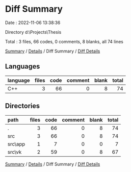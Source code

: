# Diff Summary

Date : 2022-11-06 13:38:36

Directory d:\\Projects\\Thesis

Total : 3 files,  66 codes, 0 comments, 8 blanks, all 74 lines

[Summary](results.md) / [Details](details.md) / Diff Summary / [Diff Details](diff-details.md)

## Languages
| language | files | code | comment | blank | total |
| :--- | ---: | ---: | ---: | ---: | ---: |
| C++ | 3 | 66 | 0 | 8 | 74 |

## Directories
| path | files | code | comment | blank | total |
| :--- | ---: | ---: | ---: | ---: | ---: |
| . | 3 | 66 | 0 | 8 | 74 |
| src | 3 | 66 | 0 | 8 | 74 |
| src\\app | 1 | 7 | 0 | 0 | 7 |
| src\\vk | 2 | 59 | 0 | 8 | 67 |

[Summary](results.md) / [Details](details.md) / Diff Summary / [Diff Details](diff-details.md)